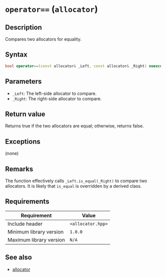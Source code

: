 # `operator==` (`allocator`)

## Description

Compares two allocators for equality.

## Syntax

```cpp
bool operator==(const allocator& _Left, const allocator& _Right) noexcept;
```

## Parameters

- `_Left`: The left-side allocator to compare.
- `_Right`: The right-side allocator to compare.

## Return value

Returns true if the two allocators are equal; otherwise, returns false.

## Exceptions

(none)

## Remarks

The function effectively calls `_Left.is_equal(_Right)` to compare two allocators. It is likely that `is_equal` is overridden by a derived class.

## Requirements

| Requirement             | Value             |
|-------------------------|-------------------|
| Include header          | `<allocator.hpp>` |
| Minimum library version | `1.0.0`           |
| Maximum library version | `N/A`             |

## See also

- [allocator](allocator.md)